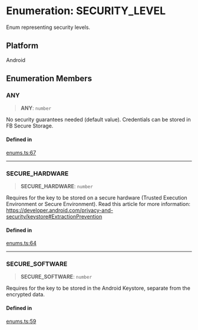 # Enumeration: SECURITY\_LEVEL

Enum representing security levels.

## Platform

Android

## Enumeration Members

### ANY

> **ANY**: `number`

No security guarantees needed (default value). Credentials can be stored in FB Secure Storage.

#### Defined in

[enums.ts:67](https://github.com/quangsuong/nts-react-native-keychain/blob/6ec8fdb5b967a106085e74014d8072182c9fca28/src/enums.ts#L67)

***

### SECURE\_HARDWARE

> **SECURE\_HARDWARE**: `number`

Requires for the key to be stored on a secure hardware (Trusted Execution Environment or Secure Environment).
Read this article for more information: https://developer.android.com/privacy-and-security/keystore#ExtractionPrevention

#### Defined in

[enums.ts:64](https://github.com/quangsuong/nts-react-native-keychain/blob/6ec8fdb5b967a106085e74014d8072182c9fca28/src/enums.ts#L64)

***

### SECURE\_SOFTWARE

> **SECURE\_SOFTWARE**: `number`

Requires for the key to be stored in the Android Keystore, separate from the encrypted data.

#### Defined in

[enums.ts:59](https://github.com/quangsuong/nts-react-native-keychain/blob/6ec8fdb5b967a106085e74014d8072182c9fca28/src/enums.ts#L59)
